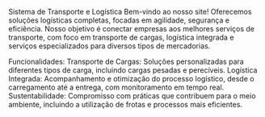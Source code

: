 Sistema de Transporte e Logística
Bem-vindo ao nosso site! Oferecemos soluções logísticas completas, focadas em agilidade, segurança e eficiência. Nosso objetivo é conectar empresas aos melhores serviços de transporte, com foco em transporte de cargas, logística integrada e serviços especializados para diversos tipos de mercadorias.

Funcionalidades:
Transporte de Cargas: Soluções personalizadas para diferentes tipos de carga, incluindo cargas pesadas e perecíveis.
Logística Integrada: Acompanhamento e otimização do processo logístico, desde o carregamento até a entrega, com monitoramento em tempo real.
Sustentabilidade: Compromisso com práticas que contribuem para o meio ambiente, incluindo a utilização de frotas e processos mais eficientes.

